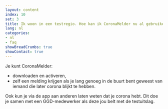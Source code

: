 ```yaml
---
layout: content
index: 10
set: 3
title: Ik woon in een testregio. Hoe kan ik CoronaMelder nu al gebruiken?
lang: nl
categories:
- nl
- faq
showBreadCrumbs: true
showContact: true
---
```


Je kunt CoronaMelder:

- downloaden en activeren,
- zelf een melding krijgen als je lang genoeg in de buurt bent geweest van iemand die later corona blijkt te hebben.

Ook kun je via de app aan anderen laten weten dat je corona hebt. Dit doe je samen met een GGD-medewerker als deze jou belt met de testuitslag.
